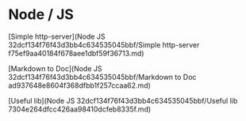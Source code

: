# Node / JS

[Simple http-server](Node JS 32dcf134f76f43d3bb4c634535045bbf/Simple http-server f75ef9aa40184f678aee1dbf59f36713.md)

[Markdown to Doc](Node JS 32dcf134f76f43d3bb4c634535045bbf/Markdown to Doc ad937648e8604f368dfbb1f257ccaa62.md)

[Useful lib](Node JS 32dcf134f76f43d3bb4c634535045bbf/Useful lib 7304e264dfcc426aa98410dcfeb8335f.md)
